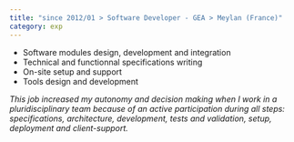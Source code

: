 ```yaml
---
title: "since 2012/01 > Software Developer - GEA > Meylan (France)"
category: exp
---
```


- Software modules design, development and integration
- Technical and functionnal specifications writing
- On-site setup and support
- Tools design and development

*This job increased my autonomy and decision making when I work in a pluridisciplinary team because of an active participation during all steps: specifications, architecture, development, tests and validation, setup, deployment and client-support.*

